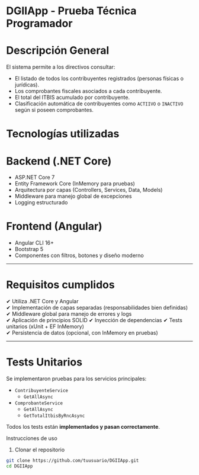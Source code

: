 # DGIIApp - Prueba Técnica Programador

# Descripción General

El sistema permite a los directivos consultar:
- El listado de todos los contribuyentes registrados (personas físicas o jurídicas).
- Los comprobantes fiscales asociados a cada contribuyente.
- El total del ITBIS acumulado por contribuyente.
- Clasificación automática de contribuyentes como `ACTIIVO` o `INACTIVO` según si poseen comprobantes.



# Tecnologías utilizadas

# Backend (.NET Core)
- ASP.NET Core 7
- Entity Framework Core (InMemory para pruebas)
- Arquitectura por capas (Controllers, Services, Data, Models)
- Middleware para manejo global de excepciones
- Logging estructurado

# Frontend (Angular)
- Angular CLI 16+
- Bootstrap 5
- Componentes con filtros, botones y diseño moderno

---

# Requisitos cumplidos

✔ Utiliza .NET Core y Angular  
✔ Implementación de capas separadas (responsabilidades bien definidas)  
✔ Middleware global para manejo de errores y logs  
✔ Aplicación de principios SOLID
✔ Inyección de dependencias
✔ Tests unitarios (xUnit + EF InMemory)  
✔ Persistencia de datos (opcional, con InMemory en pruebas)

---

# Tests Unitarios

Se implementaron pruebas para los servicios principales:

- `ContribuyenteService`
  - `GetAllAsync` 
- `ComprobanteService`
  - `GetAllAsync` 
  - `GetTotalItbisByRncAsync` 

Todos los tests están **implementados y pasan correctamente**.



Instrucciones de uso

1. Clonar el repositorio
```bash
git clone https://github.com/tuusuario/DGIIApp.git
cd DGIIApp
